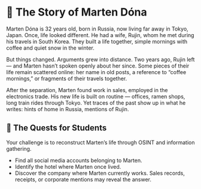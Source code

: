 # 📖 The Story of Marten Dóna

Marten Dóna is 32 years old, born in Russia, now living far away in Tokyo, Japan.
Once, life looked different. He had a wife, Rujin, whom he met during his travels in South Korea. They built a life together, simple mornings with coffee and quiet snow in the winter.

But things changed. Arguments grew into distance. Two years ago, Rujin left — and Marten hasn’t spoken openly about her since. Some pieces of their life remain scattered online: her name in old posts, a reference to “coffee mornings,” or fragments of their travels together.

After the separation, Marten found work in sales, employed in the electronics trade. His new life is built on routine — offices, ramen shops, long train rides through Tokyo. Yet traces of the past show up in what he writes: hints of home in Russia, mentions of Rujin.

## 🎯 The Quests for Students

Your challenge is to reconstruct Marten’s life through OSINT and information gathering.

* Find all social media accounts belonging to Marten.
* Identify the hotel where Marten once lived.
* Discover the company where Marten currently works.
  Sales records, receipts, or corporate mentions may reveal the answer.